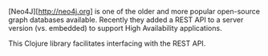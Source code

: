 [Neo4J][http://neo4j.org] is one of the older and more popular
open-source graph databases available.  Recently they added a REST API
to a server version (vs. embedded) to support High Availability
applications.  

This Clojure library facilitates interfacing with the REST API.
